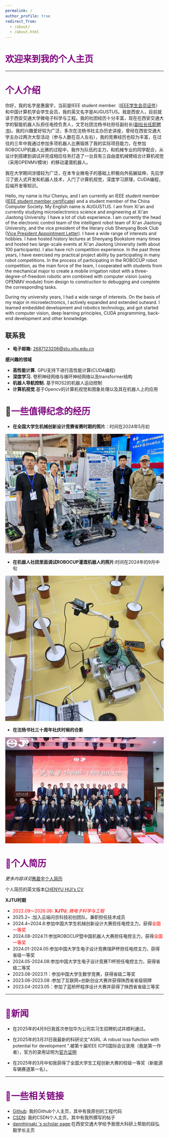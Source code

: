 ```yaml
---
permalink: /
author_profile: true
redirect_from: 
  - /about/
  - /about.html
---
```

<style>
  .md-typeset h1,
  .md-content__button {
    display: none;
  }
</style>
# <font color=purple>欢迎来到我的个人主页</font>



---

# <font color=purple>个人介绍</font>

你好，我的名字是惠晨宇，当前是IEEE student member（[IEEE学生会员证件](https://raw.githubusercontent.com/DANNHIROAKI/New-Picture-Bed/main/img/IEEE%20student%20member.jpg)）和中国计算机学会学生会员，我的英文名字是AUGUSTUS。我是西安人，目前就读于西安交通大学微电子科学与工程。我的社团经历十分丰富，现在在西安交通大学的智能机器人队担任电控负责人，文艺社团沈杨书社担任副社长([副社长任职聘书](https://raw.githubusercontent.com/DANNHIROAKI/New-Picture-Bed/main/img/沈杨书社聘书.jpg))。我的兴趣爱好较为广泛，多次在沈杨书社主办历史讲座，曾经在西安交通大学主办过两次大型活动（参与人数在百人左右），我的竞赛经历也较为丰富，在过往的三年中我通过参加多项机器人比赛锻炼了我的实际项目能力，在参加ROBOCUP机器人比赛的过程中，我作为队伍的主力，和机械专业的同学配合，从设计到搭建到调试并完成相应任务打造了一台具有三自由度机械臂结合计算机视觉（采用OPENMV模块）的移动灌溉机器人。

我在大学期间涉猎较为广泛，在本专业微电子的基础上积极向外拓展延伸，先后学习了嵌入式开发和机器人技术，入门了计算机视觉，深度学习原理，CUDA编程，后端开发等知识。

Hello, my name is Hui Chenyu, and I am currently an IEEE student member ([IEEE student member certificate](https://raw.githubusercontent.com/DANNHIROAKI/New-Picture-Bed/main/img/IEEE%20student%20member.jpg)) and a student member of the China Computer Society. My English name is AUGUSTUS. I am from Xi'an and currently studying microelectronics science and engineering at Xi'an Jiaotong University. I have a lot of club experience. I am currently the head of the electronic control team of the intelligent robot team of Xi'an Jiaotong University, and the vice president of the literary club Shenyang Book Club ([Vice President Appointment Letter](https://raw.githubusercontent.com/DANNHIROAKI/New-Picture-Bed/main/img/沈杨书社招聘书.jpg)). I have a wide range of interests and hobbies. I have hosted history lectures at Shenyang Bookstore many times and hosted two large-scale events at Xi'an Jiaotong University (with about 100 participants). I also have rich competition experience. In the past three years, I have exercised my practical project ability by participating in many robot competitions. In the process of participating in the ROBOCUP robot competition, as the main force of the team, I cooperated with students from the mechanical major to create a mobile irrigation robot with a three-degree-of-freedom robotic arm combined with computer vision (using OPENMV module) from design to construction to debugging and complete the corresponding tasks.

During my university years, I had a wide range of interests. On the basis of my major in microelectronics, I actively expanded and extended outward. I learned embedded development and robotics technology, and got started with computer vision, deep learning principles, CUDA programming, back-end development and other knowledge.



## **联系我**

- **电子邮箱:** 2687123206@stu.xjtu.edu.cn

**感兴趣的领域**  

- **高性能计算.** GPU支持下进行高性能计算(CUDA编程)
- **深度学习.** 卷积神经网络与循环神经网络以及transformer结构
- **机器人导航控制.** 基于ROS2的机器人运动控制
- **计算机视觉**.基于Opencv的计算机视觉和图象处理以及其在机器人上的应用

# 👤<font color=purple>一些值得纪念的经历</font>

- **在全国大学生机械创新设计竞赛省赛时期的照片**：时间在2024年5月初

![机创](https://raw.githubusercontent.com/DANNHIROAKI/New-Picture-Bed/main/img/机创.jpg)

- **在机器人社团里面调试ROBOCUP灌溉机器人的照片**:时间在2024年的9月中旬

![robocup](https://raw.githubusercontent.com/DANNHIROAKI/New-Picture-Bed/main/img/robocup.jpg)

- **在沈杨书社三十周年社庆时候的合影**

![三十周年社庆](https://raw.githubusercontent.com/DANNHIROAKI/New-Picture-Bed/main/img/三十周年社庆.jpg)

# <font color=purple>📇个人简历</font>

*更多内容详见*[惠晨宇个人简历](https://raw.githubusercontent.com/DANNHIROAKI/New-Picture-Bed/main/img/惠晨宇331.pdf)

个人简历的英文版本[CHENYU HUI‘s CV](https://raw.githubusercontent.com/DANNHIROAKI/New-Picture-Bed/main/img/CHENYUHUI331.pdf)

**XJTU时期** 

- <span style="color: red;">2022.09～2026.06: **XJTU**, *微电子科学与工程*</span> 
- 2025.2~            :加入云端问京科技初创团队，兼职担任技术成员
- 2024.4~2024.8:参加中国大学生机械创新设计大赛担任电控主力，获得<font color=red>全国一等奖</font>
- 2024.08-2024.11:参加ROBOCUP暨中国机器人大赛担任电控主力，获得<font color=red>全国一等奖</font>
- 2024.01-2024.05:参加中国大学生电子设计竞赛瑞萨杯担任电控主力，获得省级一等奖
- 2024.05-2024.08:参加中国大学生电子设计竞赛TI杯担任电控主力，获得省级二等奖
- 2023.08-2023.11：参加中国大学生数学竞赛，获得省级二等奖
- 2023.06-2023.08 :参加了互联网+创新创业大赛并获得陕西省省级铜牌
- 2023.04-2023.05：参加了蓝桥杯程序设计大赛并获得了陕西省省级三等奖

---

# <font color=purple>📢新闻</font>

- 在2025年的4月9日我首次参加华为公司实习生招聘机试并顺利通过。
- 在2025年的3月31日我最新的科研论文"ASRL :A robust loss function with potential for development ".被第十届IEEE ICPS国际会议录用（我是第一作者），官方的录用证明为[官方证明](https://raw.githubusercontent.com/DANNHIROAKI/New-Picture-Bed/main/img/1_论文录用通知.pdf)

- 在2025年的3月中旬我获得了全国大学生工程创新大赛的校级一等奖（新能源车辆赛道第一名）。

---

# <font color=purple>🔗一些相关链接</font>

-  [Github](https://github.com/nanfangxiansheng): 我的Github个人主页，其中有我原创的工程代码
-  [CSDN](https://blog.csdn.net/weixin_74277223?type=blog): 我的CSDN个人主页，其中有我所撰写的帖子
-  [dannhiroaki 's scholar page](https://dannhiroaki.github.io/):在西安交通大学给予我很大科研上帮助的段弘毅学长主页

 



